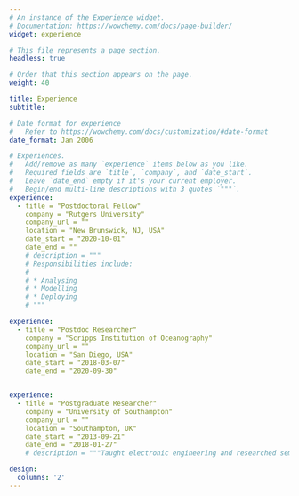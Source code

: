 ```yaml
---
# An instance of the Experience widget.
# Documentation: https://wowchemy.com/docs/page-builder/
widget: experience

# This file represents a page section.
headless: true

# Order that this section appears on the page.
weight: 40

title: Experience
subtitle:

# Date format for experience
#   Refer to https://wowchemy.com/docs/customization/#date-format
date_format: Jan 2006

# Experiences.
#   Add/remove as many `experience` items below as you like.
#   Required fields are `title`, `company`, and `date_start`.
#   Leave `date_end` empty if it's your current employer.
#   Begin/end multi-line descriptions with 3 quotes `"""`.
experience:
  - title = "Postdoctoral Fellow"
    company = "Rutgers University"
    company_url = ""
    location = "New Brunswick, NJ, USA"
    date_start = "2020-10-01"
    date_end = ""
    # description = """
    # Responsibilities include:
    #
    # * Analysing
    # * Modelling
    # * Deploying
    # """

experience:
  - title = "Postdoc Researcher"
    company = "Scripps Institution of Oceanography"
    company_url = ""
    location = "San Diego, USA"
    date_start = "2018-03-07"
    date_end = "2020-09-30"


experience:
  - title = "Postgraduate Researcher"
    company = "University of Southampton"
    company_url = ""
    location = "Southampton, UK"
    date_start = "2013-09-21"
    date_end = "2018-01-27"
    # description = """Taught electronic engineering and researched semiconductor physics."""

design:
  columns: '2'
---
```

